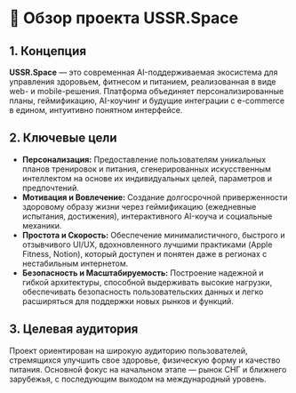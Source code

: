 
# 🚀 Обзор проекта USSR.Space

## 1. Концепция

**USSR.Space** — это современная AI-поддерживаемая экосистема для управления здоровьем, фитнесом и питанием, реализованная в виде web- и mobile-решения. Платформа объединяет персонализированные планы, геймификацию, AI-коучинг и будущие интеграции с e-commerce в едином, интуитивно понятном интерфейсе.

## 2. Ключевые цели

*   **Персонализация:** Предоставление пользователям уникальных планов тренировок и питания, сгенерированных искусственным интеллектом на основе их индивидуальных целей, параметров и предпочтений.
*   **Мотивация и Вовлечение:** Создание долгосрочной приверженности здоровому образу жизни через геймификацию (ежедневные испытания, достижения), интерактивного AI-коуча и социальные механики.
*   **Простота и Скорость:** Обеспечение минималистичного, быстрого и отзывчивого UI/UX, вдохновленного лучшими практиками (Apple Fitness, Notion), который доступен и понятен даже в регионах с нестабильным интернетом.
*   **Безопасность и Масштабируемость:** Построение надежной и гибкой архитектуры, способной выдерживать высокие нагрузки, обеспечивать безопасность пользовательских данных и легко расширяться для поддержки новых рынков и функций.

## 3. Целевая аудитория

Проект ориентирован на широкую аудиторию пользователей, стремящихся улучшить свое здоровье, физическую форму и качество питания. Основной фокус на начальном этапе — рынок СНГ и ближнего зарубежья, с последующим выходом на международный уровень.

